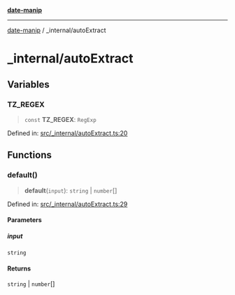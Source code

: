 [**date-manip**](../index.md)

***

[date-manip](../modules.md) / \_internal/autoExtract

# \_internal/autoExtract

## Variables

### TZ\_REGEX

> `const` **TZ\_REGEX**: `RegExp`

Defined in: [src/\_internal/autoExtract.ts:20](https://github.com/fengxinming/date-manip/blob/3800a276ff67972284419177dad55ada4d463d78/src/_internal/autoExtract.ts#L20)

## Functions

### default()

> **default**(`input`): `string` \| `number`[]

Defined in: [src/\_internal/autoExtract.ts:29](https://github.com/fengxinming/date-manip/blob/3800a276ff67972284419177dad55ada4d463d78/src/_internal/autoExtract.ts#L29)

#### Parameters

##### input

`string`

#### Returns

`string` \| `number`[]
